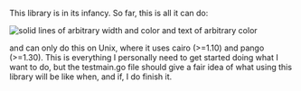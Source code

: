 This library is in its infancy. So far, this is all it can do:

![solid lines of arbitrary width and color and text of arbitrary color](http://i.imgur.com/iwCVT7f.png)

and can only do this on Unix, where it uses cairo (>=1.10) and pango (>=1.30). This is everything I personally need to get started doing what I want to do, but the testmain.go file should give a fair idea of what using this library will be like when, and if, I do finish it.
